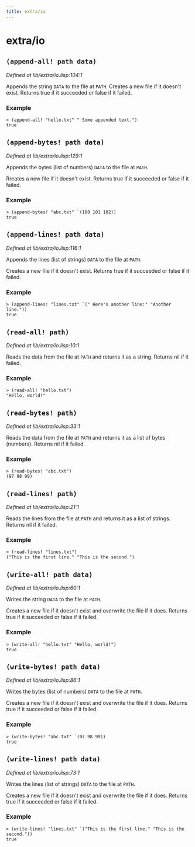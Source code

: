 ```yaml
---
title: extra/io
---
```

# extra/io
## `(append-all! path data)`
*Defined at lib/extra/io.lisp:104:1*

Appends the string `DATA` to the file at `PATH`.
Creates a new file if it doesn't exist.
Returns true if it succeeded or false if it failed.

### Example
```
> (append-all! "hello.txt" " Some appended text.")
true
```

## `(append-bytes! path data)`
*Defined at lib/extra/io.lisp:129:1*

Appends the bytes (list of numbers) `DATA` to the file at `PATH`.

Rreates a new file if it doesn't exist. Returns true if it succeeded
or false if it failed.

### Example
```
> (append-bytes! "abc.txt" `(100 101 102))
true
```

## `(append-lines! path data)`
*Defined at lib/extra/io.lisp:116:1*

Appends the lines (list of strings) `DATA` to the file at `PATH`.

Creates a new file if it doesn't exist. Returns true if it succeeded
or false if it failed.

### Example
```
> (append-lines! "lines.txt" `(" Here's another line:" "Another line."))
true
```

## `(read-all! path)`
*Defined at lib/extra/io.lisp:10:1*

Reads the data from the file at `PATH` and returns it as a string.
Returns nil if it failed.

### Example
```
> (read-all! "hello.txt")
"Hello, world!"
```

## `(read-bytes! path)`
*Defined at lib/extra/io.lisp:33:1*

Reads the data from the file at `PATH` and returns it as a list of bytes
(numbers). Returns nil if it failed.

### Example
```
> (read-bytes! "abc.txt")
(97 98 99)
```

## `(read-lines! path)`
*Defined at lib/extra/io.lisp:21:1*

Reads the lines from the file at `PATH` and returns it as a list of strings.
Returns nil if it failed.

### Example
```
> (read-lines! "lines.txt")
("This is the first line." "This is the second.")
```

## `(write-all! path data)`
*Defined at lib/extra/io.lisp:60:1*

Writes the string `DATA` to the file at `PATH`.

Creates a new file if it doesn't exist and overwrite the file if it
does. Returns true if it succeeded or false if it failed.

### Example
```
> (write-all! "hello.txt" "Hello, world!")
true
```

## `(write-bytes! path data)`
*Defined at lib/extra/io.lisp:86:1*

Writes the bytes (list of numbers) `DATA` to the file at `PATH`.

Creates a new file if it doesn't exist and overwrite the file if it
does. Returns true if it succeeded or false if it failed.

### Example
```
> (write-bytes! "abc.txt" `(97 98 99))
true
```

## `(write-lines! path data)`
*Defined at lib/extra/io.lisp:73:1*

Writes the lines (list of strings) `DATA` to the file at `PATH`.

Creates a new file if it doesn't exist and overwrite the file if it
does. Returns true if it succeeded or false if it failed.

### Example
```
> (write-lines! "lines.txt" `("This is the first line." "This is the second."))
true
```

